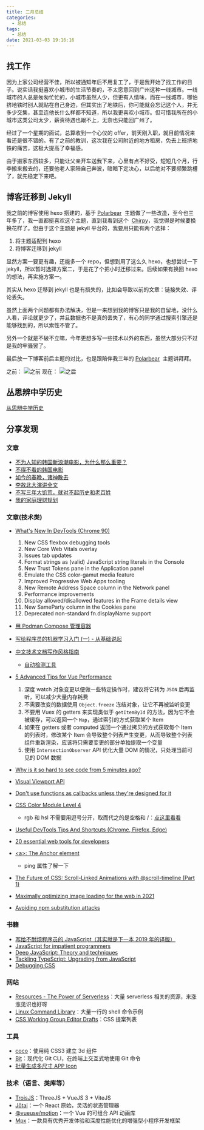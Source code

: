 ```yaml
---
title: 二月总结
categories:
  - 总结
tags:
  - 总结
date: 2021-03-03 19:16:16
---
```


## 找工作

因为上家公司经营不佳，所以被通知年后不用复工了，于是我开始了找工作的日子。说实话我挺喜欢小城市的生活节奏的，不太愿意回到广州这种一线城市。一线城市的人总是匆匆忙忙的，小城市虽然人少，但更有人情味，而在一线城市，哪怕挤地铁时别人就贴在自己身边，但其实出了地铁后，你可能就会忘记这个人，并无多少交集，甚至连他长什么样都不知道，所以我更喜欢小城市。但可惜我所在的小城市这类公司太少，薪资待遇也跟不上，无奈也只能回广州了。

经过了一个星期的面试，总算收到一个心仪的 offer，前天刚入职，就目前情况来看还是很不错的。有了之前的教训，这次我在公司附近的地方租房，免去上班挤地铁的痛苦，这极大提高了幸福感。

由于搬家东西较多，只能让父亲开车送我下来，心里有点不好受，短短几个月，行李搬来搬去的，还要他老人家陪自己奔波，暗暗下定决心，以后绝对不要频繁跳槽了，就先稳定下来吧。

## 博客迁移到 Jekyll

我之前的博客使用 hexo 搭建的，基于 [Polarbear](https://github.com/frostfan/hexo-theme-polarbear)  主题做了一些改造，至今也三年多了，我一直都挺喜欢这个主题，直到我看到这个  [Chirpy](https://github.com/cotes2020/jekyll-theme-chirpy)，我觉得是时候要换换花样了。但由于这个主题是 jekyll 平台的，我要用只能有两个选择：

1. 将主题适配到 hexo
2. 将博客迁移到 jekyll

显然方案一要更有趣，还能多一个 repo，但想到用了这么久 hexo，也想尝试一下 jekyll，所以暂时选择方案二，于是花了个把小时迁移过来。后续如果有换回 hexo 的想法，再实施方案一。

其实从 hexo 迁移到 jekyll 也是有损失的，比如会导致以前的文章：链接失效、评论丢失。

虽然上面两个问题都有办法解决，但是一来想到我的博客只是我的自留地，没什么人看，评论就更少了，并且数据也不是真的丢失了，有心的同学通过搜索引擎还是能够找到的，所以索性不管了。

另外一个就是不破不立嘛，今年更想多写一些技术以外的东西，虽然大部分只不过是我的牢骚罢了。

最后放一下博客前后主题的对比，也是跟陪伴我三年的 [Polarbear](https://github.com/frostfan/hexo-theme-polarbear)  主题讲拜拜。

之前：
![之前](https://gd4ark-1258805822.cos.ap-guangzhou.myqcloud.com/images/20210304220338.png)
现在：
![之后](https://gd4ark-1258805822.cos.ap-guangzhou.myqcloud.com/images/20210304220711.png)

## 丛思辨中学历史

[从思辨中学历史](https://posts/cong-si-bina-xue-xi-li-shi/)

## 分享发现

### 文章

- [不为人知的韩国新浪潮电影，为什么那么重要？](https://mp.weixin.qq.com/s/IIilfJrCCUmOLxd70Vv1Lw)
- [不得不看的韩国电影](http://einverne.github.io/post/2015/09/korean-film.html)
- [如今的春晚，诸神散去](https://m.k.sohu.com/d/515933722)
- [李敖北大演讲全文](https://www.zuola.com/weblog/2005/09/298.htm)
- [不写三年大饥荒，就对不起历史和老百姓](http://mjlsh.usc.cuhk.edu.hk/Book.aspx?cid=4&tid=5812)
- [我的家庭理财规划](https://www.bmpi.dev/self/my-financial-planning/)

### 文章(技术类)

- [What's New In DevTools (Chrome 90)](https://developers.google.com/web/updates/2021/02/devtools)

  1. New CSS flexbox debugging tools
  2. New Core Web Vitals overlay
  3. Issues tab updates
  4. Format strings as (valid) JavaScript string literals in the Console
  5. New Trust Tokens pane in the Application panel
  6. Emulate the CSS color-gamut media feature
  7. Improved Progressive Web Apps tooling
  8. New Remote Address Space column in the Network panel
  9. Performance improvements
  10. Display allowed/disallowed features in the Frame details view
  11. New SameParty column in the Cookies pane
  12. Deprecated non-standard fn.displayName support

- [用 Podman Compose 管理容器](https://linux.cn/article-13125-1.html?utm_source=rss&utm_medium=rss)
- [写给程序员的机器学习入门 (一) - 从基础说起](https://www.cnblogs.com/zkweb/p/12642710.html)
- [中文技术文档写作风格指南](https://zh-style-guide.readthedocs.io/zh_CN/latest/)
  - [自动检测工具](https://github.com/tidb-incubator/zh.md)
- [5 Advanced Tips for Vue Performance](https://codeburst.io/5-vue-performance-tips-98e184338439)

  1. 深度 watch 对象变更以便做一些特定操作时，建议将它转为 `JSON` 后再监听，可以减少大量内存耗费
  2. 不需要改变的数据使用 `Object.freeze` 冻结对象，让它不再被监听变更
  3. 不要用 Vuex 的 getters 来实现类似于 `getItemById` 的方法，因为它不会被缓存，可以返回一个 `Map`，通过索引的方式获取某个 Item
  4. 如果在 getters 或者 computed 返回一个通过拷贝的方式获取每个 Item 的列表时，修改某个 Item 会导致整个列表产生变更，从而导致整个列表组件重新渲染，应该将只需要变更的部分单独提取一个变量
  5. 使用 `IntersectionObserver` API 优化大量 DOM 的情况，只处理当前可见的 DOM 数据

- [Why is it so hard to see code from 5 minutes ago?](https://web.eecs.utk.edu/~azh/blog/yestercode.html)
- [Visual Viewport API](https://developer.mozilla.org/en-US/docs/Web/API/Visual_Viewport_API)
- [Don't use functions as callbacks unless they're designed for it](https://jakearchibald.com/2021/function-callback-risks/)
- [CSS Color Module Level 4](https://drafts.csswg.org/css-color/#funcdef-rgb)
  - rgb 和 hsl 不需要用逗号分开，取而代之的是空格和 /：[点这里看看](https://twitter.com/argyleink/status/1218305696862588928)
- [Useful DevTools Tips And Shortcuts (Chrome, Firefox, Edge)](https://www.smashingmagazine.com/2021/02/useful-chrome-firefox-devtools-tips-shortcuts/)
- [20 essential web tools for developers](https://www.jesuisundev.com/en/20-essential-web-tools-for-developers/)
- [\<a>: The Anchor element](https://developer.mozilla.org/en-US/docs/Web/HTML/Element/a#attributes)
  - ping 属性了解一下
- [The Future of CSS: Scroll-Linked Animations with @scroll-timeline (Part 1)](https://www.bram.us/2021/02/23/the-future-of-css-scroll-linked-animations-part-1/)
- [Maximally optimizing image loading for the web in 2021](https://www.industrialempathy.com/posts/image-optimizations/)
- [Avoiding npm substitution attacks](https://github.blog/2021-02-12-avoiding-npm-substitution-attacks/)

### 书籍

- [写给不耐烦程序员的 JavaScript（其实就是下一本 2019 年的译版）](https://impatient-js.apachecn.org/#/)
- [JavaScript for impatient programmers](https://exploringjs.com/impatient-js/)
- [Deep JavaScript: Theory and techniques](https://exploringjs.com/deep-js/)
- [Tackling TypeScript: Upgrading from JavaScript](https://exploringjs.com/tackling-ts/)
- [Debugging CSS](https://debuggingcss.com/)

### 网站

- [Resources - The Power of Serverless](https://serverless.css-tricks.com/resources/)：大量 serverless 相关的资源，来涨涨见识也好呀
- [Linux Command Library](https://linuxcommandlibrary.com/basic/oneliners.html?ref=tiny-helpers)：大量一行的 shell 命令示例
- [CSS Working Group Editor Drafts](https://drafts.csswg.org/)：CSS 提案列表

### 工具

- [coco](https://github.com/barhatsor/coco)：使用纯 CSS3 建立 3d 组件
- [Bit](https://github.com/chriswalz/bit)：现代化 Git CLI，在终端上交互式地使用 Git 命令
- [批量生成多尺寸 APP Icon](https://atool.vip/appicon/)

### 技术（语言、类库等）

- [TroisJS](https://troisjs.github.io/)：ThreeJS + VueJS 3 + ViteJS
- [Jōtai](https://github.com/pmndrs/jotai)：一个 React 原始，灵活的状态管理器
- [@vueuse/motion](https://motion.vueuse.org/)：一个 Vue 的可组合 API 动画库
- [Mpx](https://github.com/didi/mpx)：一款具有优秀开发体验和深度性能优化的增强型小程序开发框架

